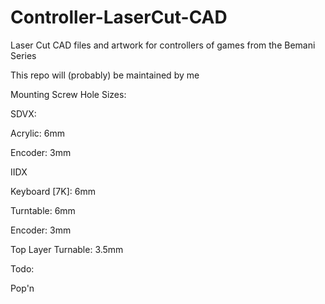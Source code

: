 # Controller-LaserCut-CAD
Laser Cut CAD files and artwork for controllers of games from the Bemani Series

This repo will (probably) be maintained by me

Mounting Screw Hole Sizes:

SDVX:

Acrylic: 6mm

Encoder: 3mm

IIDX

Keyboard [7K]: 6mm

Turntable: 6mm

Encoder: 3mm

Top Layer Turnable: 3.5mm


Todo:

Pop'n
